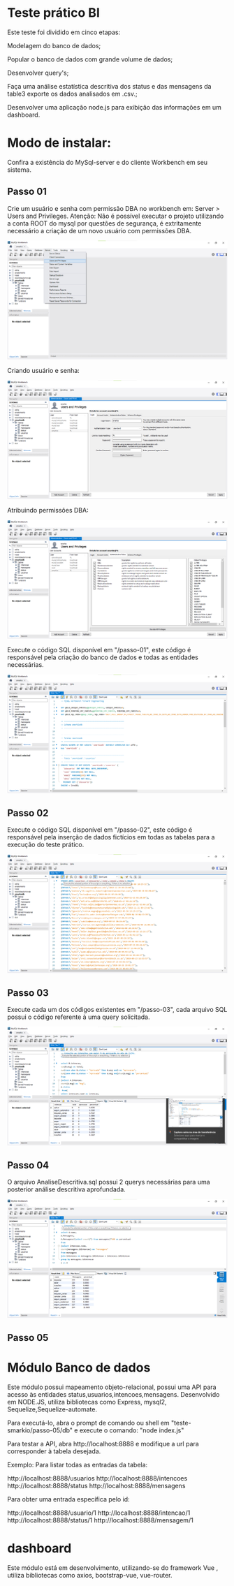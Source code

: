 














# Teste prático BI

Este teste foi dividido em cinco etapas:

Modelagem do banco de dados;

Popular o banco de dados com grande volume de dados;

Desenvolver query's;

Faça uma análise estatística descritiva dos status e das mensagens da table3 exporte os dados analisados em .csv.;

Desenvolver uma aplicação node.js para exibição das informações em um dashboard.


# Modo de instalar:

Confira a existência do MySql-server e do cliente Workbench em seu sistema.

## Passo 01
Crie um usuário e senha com permissão DBA no workbench em: Server > Users and Privileges.
Atenção: Não é possível executar o projeto utilizando a conta ROOT do mysql por questões de segurança, é extritamente necessário a criação de um novo usuário com permissões DBA.

<img src="/imagens/01.png" alt="Criando usuário e senha"/>


Criando usuário e senha:

<img src="/imagens/02.png" alt="Criando login e senha"/>


Atribuindo permissões DBA:

<img src="/imagens/03.png" alt="Atribuindo permissões DBA"/>

Execute o código SQL disponível em "/passo-01", este código é responsável pela criação do banco de dados e todas as entidades necessárias.

<img src="/imagens/04.png" alt="Criar banco de dados"/>

## Passo 02
Execute o código SQL disponível em "/passo-02", este código é responsável pela inserção de dados fictícios em todas as tabelas para a execução do teste prático.

<img src="/imagens/05.png" alt="Inserir dados fictícios no banco de dados"/>

## Passo 03
Execute cada um dos códigos existentes em "/passo-03", cada arquivo SQL possui o código referente à uma query solicitada.

<img src="/imagens/06.png" alt="Consultas solicitadas"/>

## Passo 04
O arquivo AnaliseDescritiva.sql possui 2 querys necessárias para uma posterior análise descritiva aprofundada.

<img src="/imagens/07.png" alt="Análise Descritiva"/>

## Passo 05

















# Módulo Banco de dados

Este módulo possui mapeamento objeto-relacional, possui uma API para acesso às entidades status,usuarios,intencoes,mensagens. Desenvolvido em NODE.JS, utiliza bibliotecas como Express, mysql2, Sequelize,Sequelize-automate.

Para executá-lo, abra o prompt de comando ou shell em "teste-smarkio/passo-05/db" e execute o comando:
"node index.js"

Para testar a API, abra http://localhost:8888 e modifique a url para corresponder à tabela desejada.

Exemplo:
Para listar todas as entradas da tabela:

http://localhost:8888/usuarios
http://localhost:8888/intencoes
http://localhost:8888/status
http://localhost:8888/mensagens

Para obter uma entrada específica pelo id:

http://localhost:8888/usuario/1
http://localhost:8888/intencao/1
http://localhost:8888/status/1
http://localhost:8888/mensagem/1






# dashboard
Este módulo está em desenvolvimento, utilizando-se do framework Vue , utiliza bibliotecas como axios, bootstrap-vue, vue-router.


